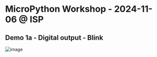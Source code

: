 # MicroPython Workshop - 2024-11-06 @ ISP


## Demo 1a - Digital output - Blink
![image](https://github.com/user-attachments/assets/af4d2c6e-24a3-4919-a20c-a1978e68c92e)


